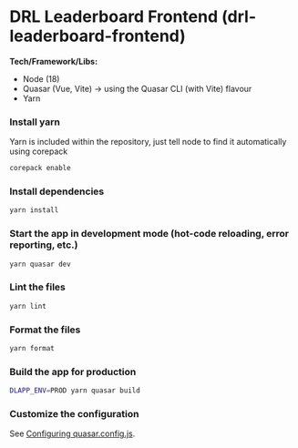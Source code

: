 # DRL Leaderboard Frontend (drl-leaderboard-frontend)
**Tech/Framework/Libs:**
* Node (18)
* Quasar (Vue, Vite) -> using the Quasar CLI (with Vite) flavour
* Yarn

### Install yarn
Yarn is included within the repository, just tell node to find it automatically using corepack
```bash
corepack enable
```

### Install dependencies
```bash
yarn install
```

### Start the app in development mode (hot-code reloading, error reporting, etc.)
```bash
yarn quasar dev
```

### Lint the files
```bash
yarn lint
```

### Format the files
```bash
yarn format
```

### Build the app for production
```bash
DLAPP_ENV=PROD yarn quasar build
```

### Customize the configuration
See [Configuring quasar.config.js](https://v2.quasar.dev/quasar-cli-vite/quasar-config-js).
